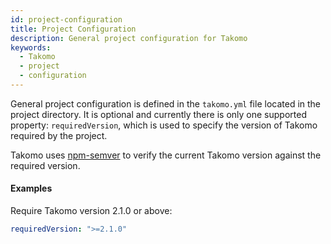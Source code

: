 ```yaml
---
id: project-configuration
title: Project Configuration
description: General project configuration for Takomo
keywords:
  - Takomo
  - project
  - configuration
---
```

General project configuration is defined in the `takomo.yml` file located in the project directory. It is optional and currently there is only one supported property: `requiredVersion`, which is used to specify the version of Takomo required by the project.

Takomo uses [npm-semver](https://docs.npmjs.com/misc/semver) to verify the current Takomo version against the required version.

#### Examples

Require Takomo version 2.1.0 or above:

```yaml
requiredVersion: ">=2.1.0"
```
